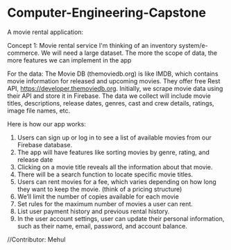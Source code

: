 # Computer-Engineering-Capstone
A movie rental application:

Concept 1: Movie rental service
I'm thinking of an inventory system/e-commerce. We will need a large dataset. The more the scope of data, the more features we can implement in the app

For the data: 
The Movie DB (themoviedb.org) is like IMDB, which contains movie information for released and upcoming movies. They offer free Rest API, https://developer.themoviedb.org. Initially, we scrape movie data using their API and store it in Firebase. 
The data we collect will include movie titles, descriptions, release dates, genres, cast and crew details, ratings, image file names, etc.

Here is how our app works: 
   1. Users can sign up or log in to see a list of available movies from our Firebase database. 
   2. The app will have features like sorting movies by genre, rating, and release date
   3. Clicking on a movie title reveals all the information about that movie.
   4. There will be a search function to locate specific movie titles.
   5. Users can rent movies for a fee, which varies depending on how long they want to keep the movie. (think of a pricing structure) 
   6. We’ll limit the number of copies available for each movie
   7. Set rules for the maximum number of movies a user can rent.
   8. List user payment history and previous rental history.
   9. In the user account settings, user can update their personal information, such as their name, email, password, and account balance.

//Contributor: Mehul